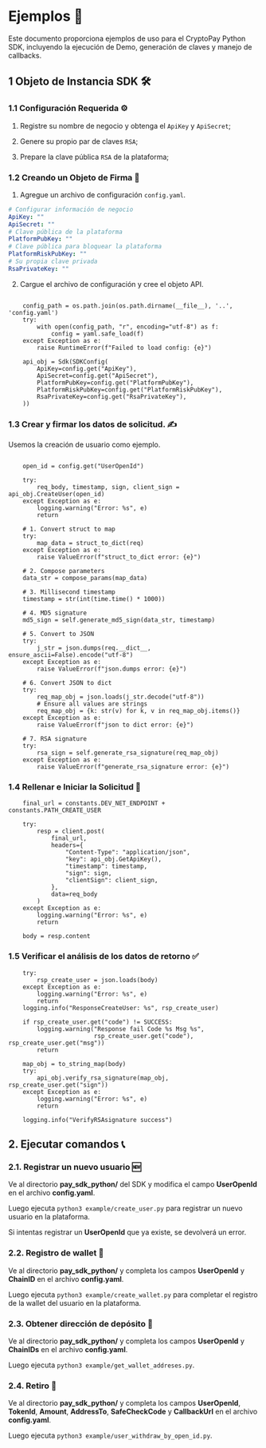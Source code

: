 # Ejemplos 📝

Este documento proporciona ejemplos de uso para el CryptoPay Python SDK, incluyendo la ejecución de Demo, generación de claves y manejo de callbacks.

## 1 Objeto de Instancia SDK 🛠️

### 1.1 Configuración Requerida ⚙️

1. Registre su nombre de negocio y obtenga el `ApiKey` y `ApiSecret`;

2. Genere su propio par de claves `RSA`;

3. Prepare la clave pública `RSA` de la plataforma;

### 1.2 Creando un Objeto de Firma 🔏

1. Agregue un archivo de configuración `config.yaml`.

```yaml
# Configurar información de negocio
ApiKey: ""
ApiSecret: ""
# Clave pública de la plataforma
PlatformPubKey: ""
# Clave pública para bloquear la plataforma
PlatformRiskPubKey: ""
# Su propia clave privada
RsaPrivateKey: ""
```

2. Cargue el archivo de configuración y cree el objeto API.

```

	config_path = os.path.join(os.path.dirname(__file__), '..', 'config.yaml')
    try:
        with open(config_path, "r", encoding="utf-8") as f:
            config = yaml.safe_load(f)
    except Exception as e:
        raise RuntimeError(f"Failed to load config: {e}")

    api_obj = Sdk(SDKConfig(
        ApiKey=config.get("ApiKey"),
        ApiSecret=config.get("ApiSecret"),
        PlatformPubKey=config.get("PlatformPubKey"),
        PlatformRiskPubKey=config.get("PlatformRiskPubKey"),
        RsaPrivateKey=config.get("RsaPrivateKey"),
    ))

```

### 1.3 Crear y firmar los datos de solicitud. ✍️

Usemos la creación de usuario como ejemplo.

```

    open_id = config.get("UserOpenId")

    try:
        req_body, timestamp, sign, client_sign = api_obj.CreateUser(open_id)
    except Exception as e:
        logging.warning("Error: %s", e)
        return

```

```
    # 1. Convert struct to map
    try:
        map_data = struct_to_dict(req)
    except Exception as e:
        raise ValueError(f"struct_to_dict error: {e}")
    
    # 2. Compose parameters
    data_str = compose_params(map_data)
    
    # 3. Millisecond timestamp
    timestamp = str(int(time.time() * 1000))
    
    # 4. MD5 signature
    md5_sign = self.generate_md5_sign(data_str, timestamp)
    
    # 5. Convert to JSON
    try:
        j_str = json.dumps(req.__dict__, ensure_ascii=False).encode("utf-8")
    except Exception as e:
        raise ValueError(f"json.dumps error: {e}")
    
    # 6. Convert JSON to dict
    try:
        req_map_obj = json.loads(j_str.decode("utf-8"))
        # Ensure all values are strings
        req_map_obj = {k: str(v) for k, v in req_map_obj.items()}
    except Exception as e:
        raise ValueError(f"json to dict error: {e}")
    
    # 7. RSA signature
    try:
        rsa_sign = self.generate_rsa_signature(req_map_obj)
    except Exception as e:
        raise ValueError(f"generate_rsa_signature error: {e}")
```

### 1.4 Rellenar e Iniciar la Solicitud 🚀

```
    final_url = constants.DEV_NET_ENDPOINT + constants.PATH_CREATE_USER

    try:
        resp = client.post(
            final_url,
            headers={
                "Content-Type": "application/json",
                "key": api_obj.GetApiKey(),
                "timestamp": timestamp,
                "sign": sign,
                "clientSign": client_sign,
            },
            data=req_body
        )
    except Exception as e:
        logging.warning("Error: %s", e)
        return

    body = resp.content

```

### 1.5 Verificar el análisis de los datos de retorno ✅

```
    try:
        rsp_create_user = json.loads(body)
    except Exception as e:
        logging.warning("Error: %s", e)
        return
    logging.info("ResponseCreateUser: %s", rsp_create_user)

    if rsp_create_user.get("code") != SUCCESS:
        logging.warning("Response fail Code %s Msg %s",
                        rsp_create_user.get("code"), rsp_create_user.get("msg"))
        return

    map_obj = to_string_map(body)
    try:
        api_obj.verify_rsa_signature(map_obj, rsp_create_user.get("sign"))
    except Exception as e:
        logging.warning("Error: %s", e)
        return

    logging.info("VerifyRSAsignature success")

```

## 2. Ejecutar comandos 📞

### 2.1. Registrar un nuevo usuario 🆕

Ve al directorio **pay\_sdk\_python/** del SDK y modifica el campo **UserOpenId** en el archivo **config.yaml**.

Luego ejecuta `python3 example/create_user.py` para registrar un nuevo usuario en la plataforma.

Si intentas registrar un **UserOpenId** que ya existe, se devolverá un error.

### 2.2. Registro de wallet 💼

Ve al directorio **pay\_sdk\_python/** y completa los campos **UserOpenId** y **ChainID** en el archivo **config.yaml**.

Luego ejecuta `python3 example/create_wallet.py` para completar el registro de la wallet del usuario en la plataforma.

### 2.3. Obtener dirección de depósito 📍

Ve al directorio **pay\_sdk\_python/** y completa los campos **UserOpenId** y **ChainIDs** en el archivo **config.yaml**.

Luego ejecuta `python3 example/get_wallet_addreses.py`.

### 2.4. Retiro 💸

Ve al directorio **pay\_sdk\_python/** y completa los campos **UserOpenId**, **TokenId**, **Amount**, **AddressTo**, **SafeCheckCode** y **CallbackUrl** en el archivo **config.yaml**.

Luego ejecuta `python3 example/user_withdraw_by_open_id.py`.
